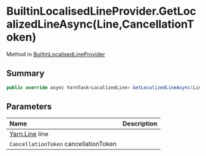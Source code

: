 # BuiltinLocalisedLineProvider.GetLocalizedLineAsync(Line,CancellationToken)

Method in [BuiltinLocalisedLineProvider](/docs/api/csharp/yarn.unity.builtinlocalisedlineprovider.md)

## Summary



```csharp
public override async YarnTask<LocalizedLine> GetLocalizedLineAsync(Line line, CancellationToken cancellationToken)
```

## Parameters

|Name|Description|
|:---|:---|
|[Yarn.Line](/docs/api/csharp/yarn.line.md) line||
|`CancellationToken` cancellationToken||


